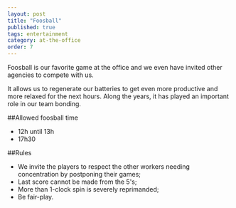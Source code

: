 ```yaml
---
layout: post
title: "Foosball"
published: true
tags: entertainment
category: at-the-office
order: 7
---
```


Foosball is our favorite game at the office and we even have invited other agencies to compete with us.

It allows us to regenerate our batteries to get even more productive and more relaxed for the next hours. Along the years, it has played an important role in our team bonding.

##Allowed foosball time

* 12h until 13h
* 17h30

##Rules
* We invite the players to respect the other workers needing concentration by postponing their games;
* Last score cannot be made from the 5's;
* More than 1-clock spin is severely reprimanded;
* Be fair-play.
